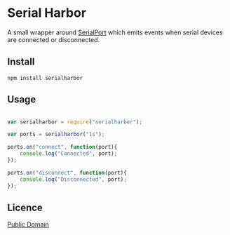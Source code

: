 # Serial Harbor

A small wrapper around [SerialPort](https://www.npmjs.org/package/serialport) which emits events when serial devices are connected or disconnected.

## Install

```
npm install serialharbor
```

## Usage

``` javascript

var serialharbor = require("serialharbor");

var ports = serialharbor("1s");

ports.on("connect", function(port){
	console.log("Connected", port);
});

ports.on("disconnect", function(port){
	console.log("Disconnected", port);
});

```

## Licence

[Public Domain](http://unlicense.org/UNLICENSE)